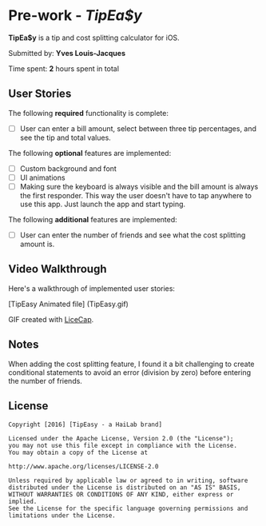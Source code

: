 # Pre-work - *TipEa$y*

**TipEa$y** is a tip and cost splitting calculator for iOS.

Submitted by: **Yves Louis-Jacques**

Time spent: **2** hours spent in total

## User Stories

The following **required** functionality is complete:
* [ ] User can enter a bill amount, select between three tip percentages, and see the tip and total values.

The following **optional** features are implemented:
* [ ] Custom background and font
* [ ] UI animations
* [ ] Making sure the keyboard is always visible and the bill amount is always the first responder. This way the user doesn't have to tap anywhere to use this app. Just launch the app and start typing.

The following **additional** features are implemented:

- [ ] User can enter the number of friends and see what the cost splitting amount is.

## Video Walkthrough 

Here's a walkthrough of implemented user stories:

[TipEasy Animated file] (TipEasy.gif)

GIF created with [LiceCap](http://www.cockos.com/licecap/).

## Notes

When adding the cost splitting feature, I found it a bit challenging to create conditional statements to avoid an error (division by zero) before entering the number of friends.

## License

    Copyright [2016] [TipEasy - a HaiLab brand]

    Licensed under the Apache License, Version 2.0 (the "License");
    you may not use this file except in compliance with the License.
    You may obtain a copy of the License at

    http://www.apache.org/licenses/LICENSE-2.0

    Unless required by applicable law or agreed to in writing, software
    distributed under the License is distributed on an "AS IS" BASIS,
    WITHOUT WARRANTIES OR CONDITIONS OF ANY KIND, either express or implied.
    See the License for the specific language governing permissions and
    limitations under the License.
